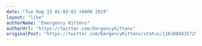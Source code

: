 ```yaml
---
date: "Tue Aug 13 01:02:02 +0000 2019"
layout: "like"
authorName: "Emergency Kittens"
authorUrl: "https://twitter.com/EmrgencyKittens"
originalPost: "https://twitter.com/EmrgencyKittens/status/1161080435725787136"
---
```

